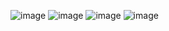 ![image](https://github.com/user-attachments/assets/8a568349-8c6a-4382-9092-cf2f8a89e3d0)
![image](https://github.com/user-attachments/assets/f8e63665-d488-4db7-a563-7e5dd89b7257)
![image](https://github.com/user-attachments/assets/a8dad6f2-fe85-4bd8-9cfe-521dd863ade8)
![image](https://github.com/user-attachments/assets/b42a6b62-767b-4214-afb1-f1efd0ea69de)
